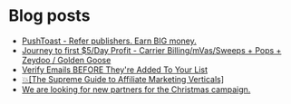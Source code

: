 # Blog posts
<!-- BLOG-POST-LIST:START -->
- [PushToast - Refer publishers. Earn BIG money.](https://afflift.com/f/threads/pushtoast-refer-publishers-earn-big-money.3039/)
- [Journey to first $5/Day Profit - Carrier Billing/mVas/Sweeps + Pops + Zeydoo / Golden Goose](https://afflift.com/f/threads/journey-to-first-5-day-profit-carrier-billing-mvas-sweeps-pops-zeydoo-golden-goose.9971/)
- [Verify Emails BEFORE They&#39;re Added To Your List](https://afflift.com/f/threads/verify-emails-before-theyre-added-to-your-list.8468/)
- [💥[The Supreme Guide to Affiliate Marketing Verticals]](https://afflift.com/f/threads/%F0%9F%92%A5-the-supreme-guide-to-affiliate-marketing-verticals.4299/)
- [We are looking for new partners for the Christmas campaign.](https://afflift.com/f/threads/we-are-looking-for-new-partners-for-the-christmas-campaign.9854/)
<!-- BLOG-POST-LIST:END -->
